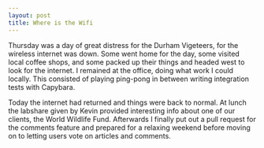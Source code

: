 ```yaml
---
layout: post
title: Where is the Wifi
---
```


Thursday was a day of great distress for the Durham Vigeteers, for the
wireless internet was down. Some went home for the day, some visited local
coffee shops, and some packed up their things and headed west to look for the
internet. I remained at the office, doing what work I could locally. This
consisted of playing ping-pong in between writing integration tests with
Capybara.

Today the internet had returned and things were back to normal. At lunch the 
labshare given by Kevin provided interesting info about one of our clients, the
World Wildlife Fund. Afterwards I finally put out a pull request for the
comments feature and prepared for a relaxing weekend before moving on to letting
users vote on articles and comments.
